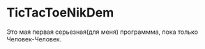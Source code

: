 TicTacToeNikDem
===============
Это мая первая серьезная(для меня) программма, пока только Человек-Человек. 
